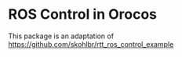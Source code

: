 # ROS Control in Orocos

This package is an adaptation of https://github.com/skohlbr/rtt_ros_control_example
